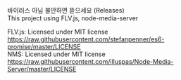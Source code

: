 바이러스 아님 불안하면 뜯으세요 (Releases)  
This project using FLV.js, node-media-server  
  
FLV.js: Licensed under MIT license https://raw.githubusercontent.com/stefanpenner/es6-promise/master/LICENSE  
NMS: Licensed under MIT license https://raw.githubusercontent.com/illuspas/Node-Media-Server/master/LICENSE  
